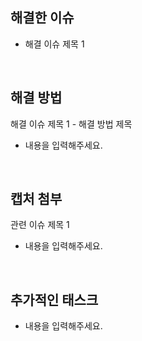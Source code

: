 ## 해결한 이슈

- 해결 이슈 제목 1

<br />

## 해결 방법

해결 이슈 제목 1 - 해결 방법 제목

- 내용을 입력해주세요.

<br />

## 캡처 첨부

관련 이슈 제목 1

- 내용을 입력해주세요.

<br />

## 추가적인 태스크

- 내용을 입력해주세요.

<br />
<br />
